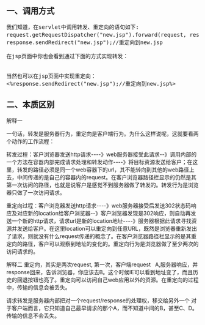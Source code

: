 ## 一、调用方式 
<pre>
我们知道，在servlet中调用转发、重定向的语句如下:
request.getRequestDispatcher("new.jsp").forward(request, response);//转发到new.jsp
response.sendRedirect("new.jsp");//重定向到new.jsp

在jsp页面中你也会看到通过下面的方式实现转发：
<jsp:forward page="apage.jsp" />

当然也可以在jsp页面中实现重定向：
<%response.sendRedirect("new.jsp");//重定向到new.jsp%>
</pre>

## 二、本质区别
解释一　　

一句话，转发是服务器行为，重定向是客户端行为。为什么这样说呢，这就要看两个动作的工作流程：

转发过程：客户浏览器发送http请求----》web服务器接受此请求--》调用内部的一个方法在容器内部完成请求处理和转发动作----》将目标资源发送给客户；在这里，转发的路径必须是同一个web容器下的url，其不能转向到其他的web路径上去，中间传递的是自己的容器内的request。在客户浏览器路径栏显示的仍然是其第一次访问的路径，也就是说客户是感觉不到服务器做了转发的。转发行为是浏览器只做了一次访问请求。

重定向过程：客户浏览器发送http请求----》web服务器接受后发送302状态码响应及对应新的location给客户浏览器--》客户浏览器发现是302响应，则自动再发送一个新的http请求，请求url是新的location地址----》服务器根据此请求寻找资源并发送给客户。在这里location可以重定向到任意URL，既然是浏览器重新发出了请求，则就没有什么request传递的概念了。在客户浏览器路径栏显示的是其重定向的路径，客户可以观察到地址的变化的。重定向行为是浏览器做了至少两次的访问请求的。

解释二
重定向，其实是两次request,
第一次，客户端request   A,服务器响应，并response回来，告诉浏览器，你应该去B。这个时候IE可以看到地址变了，而且历史的回退按钮也亮了。重定向可以访问自己web应用以外的资源。在重定向的过程中，传输的信息会被丢失。

请求转发是服务器内部把对一个request/response的处理权，移交给另外一个
对于客户端而言，它只知道自己最早请求的那个A，而不知道中间的B，甚至C、D。 传输的信息不会丢失。
